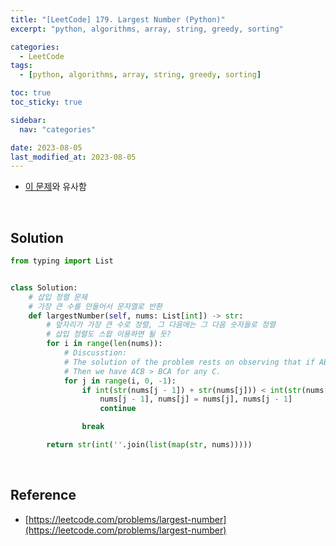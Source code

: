 ```yaml
---
title: "[LeetCode] 179. Largest Number (Python)"
excerpt: "python, algorithms, array, string, greedy, sorting"

categories:
  - LeetCode
tags:
  - [python, algorithms, array, string, greedy, sorting]

toc: true
toc_sticky: true

sidebar:
  nav: "categories"

date: 2023-08-05
last_modified_at: 2023-08-05
---
```


- [이 문제](https://coded1ary.com/leetcode/147)와 유사함

<br>

## Solution

```python
from typing import List


class Solution:
    # 삽입 정렬 문제
    # 가장 큰 수를 만들어서 문자열로 반환
    def largestNumber(self, nums: List[int]) -> str:
        # 앞자리가 가장 큰 수로 정렬, 그 다음에는 그 다음 숫자들로 정렬
        # 삽입 정렬도 스왑 이용하면 될 듯?
        for i in range(len(nums)):
            # Discusstion:
            # The solution of the problem rests on observing that if AB > BA.
            # Then we have ACB > BCA for any C.
            for j in range(i, 0, -1):
                if int(str(nums[j - 1]) + str(nums[j])) < int(str(nums[j]) + str(nums[j - 1])):
                    nums[j - 1], nums[j] = nums[j], nums[j - 1]
                    continue

                break

        return str(int(''.join(list(map(str, nums)))))
```

<br>

## Reference

- [https://leetcode.com/problems/largest-number](https://leetcode.com/problems/largest-number)
